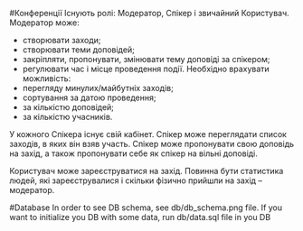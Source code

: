 #Конференції
Існують ролі: Модератор, Спікер і звичайний Користувач.
Модератор може:
- створювати заходи;
- створювати теми доповідей;
- закріпляти, пропонувати, змінювати тему доповіді за спікером;
- регулювати час і місце проведення події.
Необхідно врахувати можливість:
- перегляду минулих/майбутніх заходів;
- сортування за датою проведення;
- за кількістю доповідей;
- за кількістю учасників.

У кожного Спікера існує свій кабінет. Спікер може переглядати список заходів, в яких він взяв участь.
Спікер може пропонувати свою доповідь на захід, а також пропонувати себе як спікер на вільні доповіді.

Користувач може зареєструватися на захід. Повинна бути статистика людей, які зареєструвалися і скільки фізично прийшли на захід – модератор.

#Database
In order to see DB schema, see db/db_schema.png file.
If you want to initialize you DB with some data, run db/data.sql file in you DB
